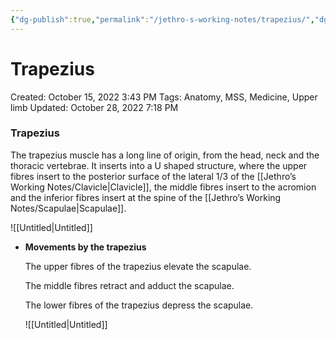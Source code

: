 ```yaml
---
{"dg-publish":true,"permalink":"/jethro-s-working-notes/trapezius/","dgPassFrontmatter":true}
---
```



# Trapezius

Created: October 15, 2022 3:43 PM
Tags: Anatomy, MSS, Medicine, Upper limb
Updated: October 28, 2022 7:18 PM

### Trapezius

The trapezius muscle has a long line of origin, from the head, neck and the thoracic vertebrae. It inserts into a U shaped structure, where the upper fibres insert to the posterior surface of the lateral 1/3 of the [[Jethro’s Working Notes/Clavicle\|Clavicle]], the middle fibres insert to the acromion and the inferior fibres insert at the spine of the [[Jethro’s Working Notes/Scapulae\|Scapulae]].

![[Untitled\|Untitled]]

- ****************************************************Movements by the trapezius****************************************************
    
    The upper fibres of the trapezius elevate the scapulae.
    
    The middle fibres retract and adduct the scapulae.
    
    The lower fibres of the trapezius depress the scapulae.
    
    ![[Untitled\|Untitled]]
